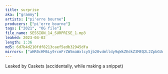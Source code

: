 ```yaml
---
title: surprise
aka: ["grammy"]
artists: ["pi'erre bourne"]
producers: ["pi'erre bourne"]
tags: ["2021", "OG file"]
file_name: SESSION_14_SURPRISE_1.mp3
leaked: 2023-04-02
length: 1:36
md5: 6d7b4d210fdf8213caef5edb32945dfa
mirrors: ["aHR0cHM6Ly9rcmFrZW5maWxlcy5jb20vdmlldy9qWkZEdkZ3MEQ2L2ZpbGUuaHRtbA==", "aHR0cHM6Ly9kYnJlZS5vcmcvdi85ZDk1NWM="]
---
```

Leaked by Caskets (accidentally, while making a snippet)
